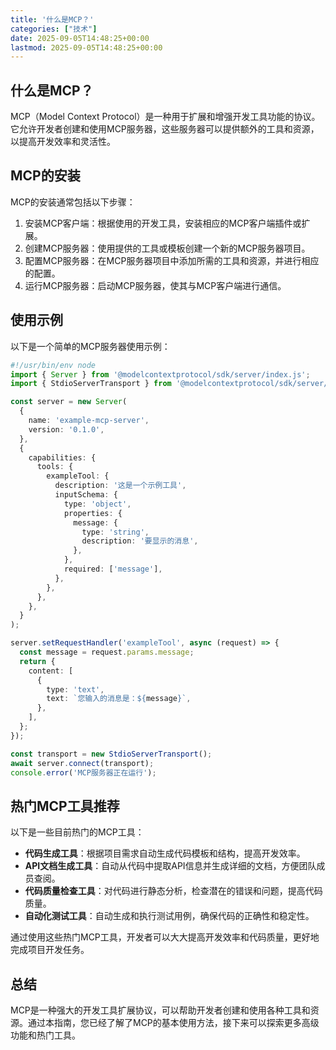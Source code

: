 ```yaml
---
title: '什么是MCP？'
categories: ["技术"]
date: 2025-09-05T14:48:25+00:00
lastmod: 2025-09-05T14:48:25+00:00
---
```


## 什么是MCP？

MCP（Model Context Protocol）是一种用于扩展和增强开发工具功能的协议。它允许开发者创建和使用MCP服务器，这些服务器可以提供额外的工具和资源，以提高开发效率和灵活性。

## MCP的安装

MCP的安装通常包括以下步骤：

1. 安装MCP客户端：根据使用的开发工具，安装相应的MCP客户端插件或扩展。
2. 创建MCP服务器：使用提供的工具或模板创建一个新的MCP服务器项目。
3. 配置MCP服务器：在MCP服务器项目中添加所需的工具和资源，并进行相应的配置。
4. 运行MCP服务器：启动MCP服务器，使其与MCP客户端进行通信。

## 使用示例

以下是一个简单的MCP服务器使用示例：

```typescript
#!/usr/bin/env node
import { Server } from '@modelcontextprotocol/sdk/server/index.js';
import { StdioServerTransport } from '@modelcontextprotocol/sdk/server/stdio.js';

const server = new Server(
  {
    name: 'example-mcp-server',
    version: '0.1.0',
  },
  {
    capabilities: {
      tools: {
        exampleTool: {
          description: '这是一个示例工具',
          inputSchema: {
            type: 'object',
            properties: {
              message: {
                type: 'string',
                description: '要显示的消息',
              },
            },
            required: ['message'],
          },
        },
      },
    },
  }
);

server.setRequestHandler('exampleTool', async (request) => {
  const message = request.params.message;
  return {
    content: [
      {
        type: 'text',
        text: `您输入的消息是：${message}`,
      },
    ],
  };
});

const transport = new StdioServerTransport();
await server.connect(transport);
console.error('MCP服务器正在运行');
```

## 热门MCP工具推荐

以下是一些目前热门的MCP工具：

- **代码生成工具**：根据项目需求自动生成代码模板和结构，提高开发效率。
- **API文档生成工具**：自动从代码中提取API信息并生成详细的文档，方便团队成员查阅。
- **代码质量检查工具**：对代码进行静态分析，检查潜在的错误和问题，提高代码质量。
- **自动化测试工具**：自动生成和执行测试用例，确保代码的正确性和稳定性。

通过使用这些热门MCP工具，开发者可以大大提高开发效率和代码质量，更好地完成项目开发任务。

## 总结

MCP是一种强大的开发工具扩展协议，可以帮助开发者创建和使用各种工具和资源。通过本指南，您已经了解了MCP的基本使用方法，接下来可以探索更多高级功能和热门工具。
